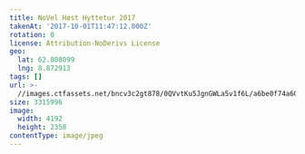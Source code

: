 ```yaml
---
title: NoVel Høst Hyttetur 2017
takenAt: '2017-10-01T11:47:12.000Z'
rotation: 0
license: Attribution-NoDerivs License
geo:
  lat: 62.808099
  lng: 8.872913
tags: []
url: >-
  //images.ctfassets.net/bncv3c2gt878/0QVvtKu5JgnGWLa5v1f6L/a6be0f74a6001150ea392d7ff09c1c9c/novel-hst-hyttetur-2017_23585149948_o
size: 3315996
image:
  width: 4192
  height: 2358
contentType: image/jpeg
---
```


